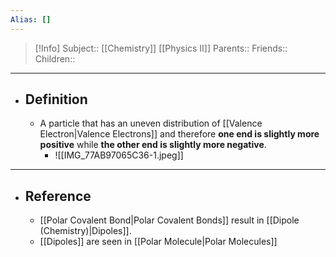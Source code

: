 ```yaml
---
Alias: []
---
```

> [!Info]
> Subject:: [[Chemistry]] [[Physics II]]
> Parents:: 
> Friends:: 
> Children:: 
---
- ## Definition
	- A particle that has an uneven distribution of [[Valence Electron|Valence Electrons]] and therefore **one end is slightly more positive** while **the other end is slightly more negative**.
		- ![[IMG_77AB97065C36-1.jpeg]]
---
- ## Reference
	- [[Polar Covalent Bond|Polar Covalent Bonds]] result in [[Dipole (Chemistry)|Dipoles]].
	- [[Dipoles]] are seen in [[Polar Molecule|Polar Molecules]]